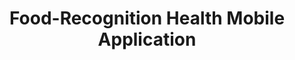 ---
title: "Food-Recognition Health Mobile Application"
excerpt: ""
collection: projects
projecturl: "https://github.com/itsuncheng/SnapFood"
description: "A food recognition Android app that tracks the calories the users consume and gives intelligent food suggestions based on their current diet and goal."
---